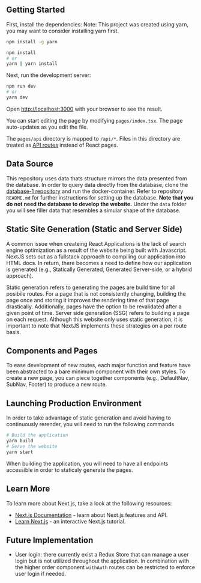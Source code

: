 ## Getting Started
First, install the dependencies:
Note: This project was created using yarn, you may want to consider installing yarn first.
```bash
npm install -g yarn
```

```bash
npm install
# or
yarn | yarn install
```

Next, run the development server:

```bash
npm run dev
# or
yarn dev
```

Open [http://localhost:3000](http://localhost:3000) with your browser to see the result.

You can start editing the page by modifying `pages/index.tsx`. The page auto-updates as you edit the file.

The `pages/api` directory is mapped to `/api/*`. Files in this directory are treated as [API routes](https://nextjs.org/docs/api-routes/introduction) instead of React pages.

## Data Source
This repository uses data thats structure mirrors the data presented from the database. In order to query data directly from the database, clone the [database-1 repository](https://github.com/UMD-ELW-Group-Campus-Fabric-Community/Database-1) and run the docker-container. Refer to repository `README.md` for further instructions for setting up the database.
**Note that you do not need the database to develop the website.** Under the `data` folder you will see filler data that resembles a simular shape of the database.

## Static Site Generation (Static and Server Side)

A common issue when createing React Applications is the lack of search engine optimization as a result of the website being built with Javascript. NextJS sets out as a fullstack approach to compiling our application into HTML docs. In return, there becomes a need to define how our application is generated (e.g., Statically Generated, Generated Server-side, or a hybrid approach).

Static generation refers to generating the pages are build time for all posibile routes. For a page that is not consistently changing, building the page once and storing it improves the rendering time of that page drastically. Additionally, pages have the option to be revalidated after a given point of time. Server side generation (SSG) refers to building a page on each request. Although this website only uses static generation, it is important to note that NextJS implements these strategies on a per route basis.

## Components and Pages

To ease development of new routes, each major function and feature have been abstracted to a bare minimum component with their own styles. To create a new page, you can piece together components (e.g., DefaultNav, SubNav, Footer) to produce a new route.

## Launching Production Environment

In order to take advantage of static generation and avoid having to continuously rerender, you will need to run the following commands

```bash
# Build the application
yarn build
# Serve the website
yarn start
```

When building the application, you will need to have all endpoints accessible in order to staticaly generate the pages. 

## Learn More
To learn more about Next.js, take a look at the following resources:

- [Next.js Documentation](https://nextjs.org/docs) - learn about Next.js features and API.
- [Learn Next.js](https://nextjs.org/learn) - an interactive Next.js tutorial.


## Future Implementation
- User login: there currently exist a Redux Store that can manage a user login but is not utilized throughout the application. In combination with the higher order component `withAuth` routes can be restricted to enforce user login if needed.
